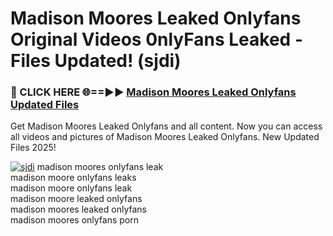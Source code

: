 # Madison Moores Leaked Onlyfans Original Videos 0nlyFans Leaked - Files Updated! (sjdi)

<h3>🔴 CLICK HERE 🌐==►► <a href="https://tinyurl.com/2jnfzry5" rel="nofollow">Madison Moores Leaked Onlyfans Updated Files</a></h3>

Get Madison Moores Leaked Onlyfans and all content. Now you can access all videos and pictures of Madison Moores Leaked Onlyfans. New Updated Files 2025!

[![sjdi](https://i.imgur.com/GyGTBgg.gif)](https://tinyurl.com/2jnfzry5)
madison moores onlyfans leak<br>
madison moore onlyfans leaks<br>
madison moore onlyfans leak<br>
madison moore leaked onlyfans<br>
madison moores leaked onlyfans<br>
madison moores onlyfans porn